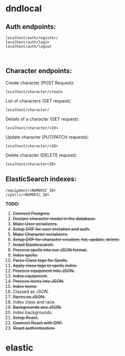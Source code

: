 # dndlocal

## Auth endpoints:
```
localhost/auth/register/
localhost/auth/login
localhost/auth/logout
```

<br>

## Character endpoints:
Create character (POST Request):
```
localhost/character/create
```
List of characters (GET request):
```
localhost/character/
```
Details of a character (GET request):
```
localhost/character/<ID>
```
Update character (PUT/PATCH requests):
```
localhost/character/<ID>
```
Delete character (DELETE request):
```
localhost/character<ID>
``` 

## ElasticSearch indexes:
```
/equipment/<NUMERIC_ID>
/spells/<NUMERIC_ID>
```


**TODO:** <br>
1. ~~Connect Postgres.~~
2. ~~Declare character model in the database.~~
2. ~~Make User serializers.~~
3. ~~Setup DRF for user cretation and auth.~~
3. ~~Make Character serializers.~~
4. ~~Setup DRF for character creation, list, update, delete.~~
4. ~~Install Elasticsearch.~~
4. ~~Procces spells into our JSON format.~~
5. ~~Index spells.~~
6. ~~Parse Class tags for Spells.~~
7. ~~Apply class tags to spells index.~~
4. ~~Procces equipment into JSON.~~
4. ~~Index equipment.~~
4. ~~Procces items into JSON.~~
4. ~~Index items.~~
6. Classed as JSON.
7. ~~Races as JSON.~~
5. Index class and race.
7. ~~Backgrounds ans JSON.~~
7. Index backgrounds.
5. ~~Setup React.~~
5. ~~Connect React with DRF.~~
5. ~~React authentication.~~

# elastic 
